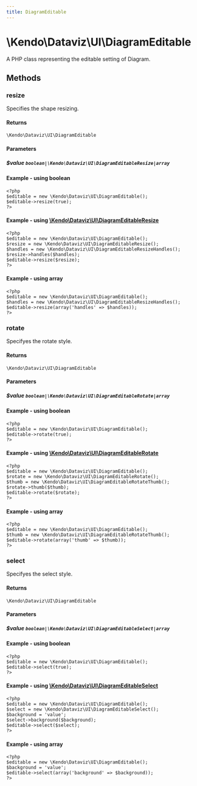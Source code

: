 ```yaml
---
title: DiagramEditable
---
```


# \Kendo\Dataviz\UI\DiagramEditable

A PHP class representing the editable setting of Diagram.


## Methods

### resize

Specifies the shape resizing.

#### Returns
`\Kendo\Dataviz\UI\DiagramEditable`

#### Parameters

##### $value `boolean|\Kendo\Dataviz\UI\DiagramEditableResize|array`




#### Example  - using boolean
    <?php
    $editable = new \Kendo\Dataviz\UI\DiagramEditable();
    $editable->resize(true);
    ?>


#### Example - using [\Kendo\Dataviz\UI\DiagramEditableResize](/api/wrappers/php/Kendo/Dataviz/UI/DiagramEditableResize)
    <?php
    $editable = new \Kendo\Dataviz\UI\DiagramEditable();
    $resize = new \Kendo\Dataviz\UI\DiagramEditableResize();
    $handles = new \Kendo\Dataviz\UI\DiagramEditableResizeHandles();
    $resize->handles($handles);
    $editable->resize($resize);
    ?>

#### Example - using array

    <?php
    $editable = new \Kendo\Dataviz\UI\DiagramEditable();
    $handles = new \Kendo\Dataviz\UI\DiagramEditableResizeHandles();
    $editable->resize(array('handles' => $handles));
    ?>

### rotate

Specifyes the rotate style.

#### Returns
`\Kendo\Dataviz\UI\DiagramEditable`

#### Parameters

##### $value `boolean|\Kendo\Dataviz\UI\DiagramEditableRotate|array`




#### Example  - using boolean
    <?php
    $editable = new \Kendo\Dataviz\UI\DiagramEditable();
    $editable->rotate(true);
    ?>


#### Example - using [\Kendo\Dataviz\UI\DiagramEditableRotate](/api/wrappers/php/Kendo/Dataviz/UI/DiagramEditableRotate)
    <?php
    $editable = new \Kendo\Dataviz\UI\DiagramEditable();
    $rotate = new \Kendo\Dataviz\UI\DiagramEditableRotate();
    $thumb = new \Kendo\Dataviz\UI\DiagramEditableRotateThumb();
    $rotate->thumb($thumb);
    $editable->rotate($rotate);
    ?>

#### Example - using array

    <?php
    $editable = new \Kendo\Dataviz\UI\DiagramEditable();
    $thumb = new \Kendo\Dataviz\UI\DiagramEditableRotateThumb();
    $editable->rotate(array('thumb' => $thumb));
    ?>

### select

Specifyes the select style.

#### Returns
`\Kendo\Dataviz\UI\DiagramEditable`

#### Parameters

##### $value `boolean|\Kendo\Dataviz\UI\DiagramEditableSelect|array`




#### Example  - using boolean
    <?php
    $editable = new \Kendo\Dataviz\UI\DiagramEditable();
    $editable->select(true);
    ?>


#### Example - using [\Kendo\Dataviz\UI\DiagramEditableSelect](/api/wrappers/php/Kendo/Dataviz/UI/DiagramEditableSelect)
    <?php
    $editable = new \Kendo\Dataviz\UI\DiagramEditable();
    $select = new \Kendo\Dataviz\UI\DiagramEditableSelect();
    $background = 'value';
    $select->background($background);
    $editable->select($select);
    ?>

#### Example - using array

    <?php
    $editable = new \Kendo\Dataviz\UI\DiagramEditable();
    $background = 'value';
    $editable->select(array('background' => $background));
    ?>

